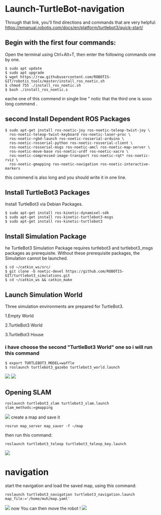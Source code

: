 # Launch-TurtleBot-navigation
Through that link, you'll find directions and commands that are very helpful: https://emanual.robotis.com/docs/en/platform/turtlebot3/quick-start/

## Begin with the first four commands:

Open the terminal using Ctrl+Alt+T, then enter the following commands one by one.
```
$ sudo apt update
$ sudo apt upgrade
$ wget https://raw.githubusercontent.com/ROBOTIS-GIT/robotis_tools/master/install_ros_noetic.sh
$ chmod 755 ./install_ros_noetic.sh 
$ bash ./install_ros_noetic.s
```
eache one of this commend in single line " notic that the third one is sooo long commend .


## second Install Dependent ROS Packages

```
$ sudo apt-get install ros-noetic-joy ros-noetic-teleop-twist-joy \
  ros-noetic-teleop-twist-keyboard ros-noetic-laser-proc \
  ros-noetic-rgbd-launch ros-noetic-rosserial-arduino \
  ros-noetic-rosserial-python ros-noetic-rosserial-client \
  ros-noetic-rosserial-msgs ros-noetic-amcl ros-noetic-map-server \
  ros-noetic-move-base ros-noetic-urdf ros-noetic-xacro \
  ros-noetic-compressed-image-transport ros-noetic-rqt* ros-noetic-rviz \
  ros-noetic-gmapping ros-noetic-navigation ros-noetic-interactive-markers
```
this commend is also long and you should write it in one line.
## Install TurtleBot3 Packages

Install TurtleBot3 via Debian Packages.
```
$ sudo apt-get install ros-kinetic-dynamixel-sdk
$ sudo apt-get install ros-kinetic-turtlebot3-msgs
$ sudo apt-get install ros-kinetic-turtlebot3
```

## Install Simulation Package

he TurtleBot3 Simulation Package requires turtlebot3 and turtlebot3_msgs packages as prerequisite. Without these prerequisite packages, the Simulation cannot be launched.
```
$ cd ~/catkin_ws/src/
$ git clone -b noetic-devel https://github.com/ROBOTIS-GIT/turtlebot3_simulations.git
$ cd ~/catkin_ws && catkin_make
```
## Launch Simulation World

Three simulation environments are prepared for TurtleBot3.

1.Empty World

2.TurtleBot3 World

3.TurtleBot3 House

### i have choose the second "TurtleBot3 World" one so i will run this command

```
$ export TURTLEBOT3_MODEL=waffle
$ roslaunch turtlebot3_gazebo turtlebot3_world.launch
```
<img src="https://github.com/user-attachments/assets/99da42c4-a3ae-45a5-8de3-bac576b29d82">
<img src="https://github.com/user-attachments/assets/5727c111-d8e9-4c57-a28e-f79c861b942e">

## Opening SLAM
```
roslaunch turtlebot3_slam turtlebot3_slam.launch slam_methods:=gmapping
```
<img src="https://github.com/user-attachments/assets/89c19619-dab2-47da-b325-78e8920955f7">
create a map and save it

```
rosrun map_server map_saver -f ~/map
```
then run this command:

```
roslaunch turtlebot3_teleop turtlebot3_teleop_key.launch
```
<img src="https://github.com/user-attachments/assets/da681ab4-7542-46e0-87f8-0594f76e620b">

# navigation
start the navigation and load the saved map, using this command:

```
roslaunch turtlebot3_navigation turtlebot3_navigation.launch map_file:='/home/muh/map.yaml'

```
<img src="https://github.com/user-attachments/assets/f3c26786-ad9c-4d08-9534-0c459e6ed1c1">
now You can then move the robot !
<img src="https://github.com/user-attachments/assets/838d0fae-5313-4f18-81ef-b4a147277b04">


